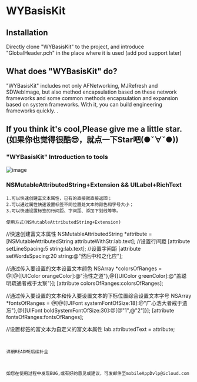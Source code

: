 # WYBasisKit

## Installation
Directly clone "WYBasisKit" to the project, and introduce "GlobalHeader.pch" in the place where it is used (add pod support later)

## What does "WYBasisKit" do?

"WYBasisKit" includes not only AFNetworking, MJRefresh and SDWebImage, but also method encapsulation based on these network frameworks and some common methods encapsulation and expansion based on system frameworks. With it, you can build engineering frameworks quickly. .

## If you think it's cool,Please give me a little star. (如果你也觉得很酷😎，就点一下Star吧(●ˇ∀ˇ●))

### "WYBasisKit" Introduction to tools

![image](https://github.com/Jacke-xu/WYBasisKit/blob/master/GitResource/directory.jpg)

### NSMutableAttributedString+Extension  && UILabel+RichText
```
1.可以快速创建富文本属性，已有的直接就直接返回；
2.可以通过属性快速设置标签不同位置处文本的颜色和字号大小；
3.可以快速设置标签的行间距、字间距、添加下划线等等。
```
```
使用方式(NSMutableAttributedString+Extension)
```
//快速创建富文本属性
NSMutableAttributedString *attribute = [NSMutableAttributedString attributeWithStr:lab.text];
//设置行间距
[attribute setLineSpacing:5 string:lab.text];
//设置字间距
[attribute setWordsSpacing:20 string:@"然后中和之化应"];

//通过传入要设置的文本设置文本颜色
NSArray *colorsOfRanges = @[@{[UIColor orangeColor]:@"治性之道"},@{[UIColor greenColor]:@"盖聪明疏通者戒于太察"}];
[attribute colorsOfRanges:colorsOfRanges];

//通过传入要设置的文本和传入要设置文本的下标位置综合设置文本字号
NSArray *fontsOfRanges = @[@{[UIFont systemFontOfSize:18]:@"广心浩大者戒于遗忘"},@{[UIFont boldSystemFontOfSize:30]:@[@"1",@"2"]}];
[attribute fontsOfRanges:fontsOfRanges];

//设置标签的富文本为自定义的富文本属性
lab.attributedText = attribute;
```


详细README后续补全



如您在使用过程中发现BUG,或有好的意见或建议，可发邮件至mobileAppDvlp@icloud.com
